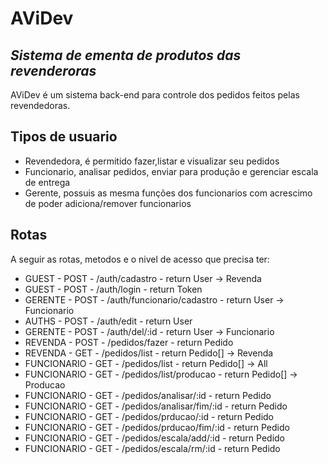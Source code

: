 # AViDev
## _Sistema de ementa de produtos das revenderoras_

AViDev é um sistema back-end para controle dos pedidos feitos pelas revendedoras.

## Tipos de usuario

- Revendedora, é permitido fazer,listar e visualizar seu pedidos
- Funcionario, analisar pedidos, enviar para produção e gerenciar escala de entrega
- Gerente, possuis as mesma funções dos funcionarios com acrescimo de poder adiciona/remover funcionarios


## Rotas

A seguir as rotas, metodos e o nivel de acesso que precisa ter:

- GUEST - POST - /auth/cadastro - return User -> Revenda
- GUEST - POST - /auth/login - return Token
- GERENTE - POST - /auth/funcionario/cadastro - return User -> Funcionario
- AUTHS - POST - /auth/edit - return User
- GERENTE - POST - /auth/del/:id - return User -> Funcionario
- REVENDA - POST - /pedidos/fazer - return Pedido
- REVENDA - GET - /pedidos/list - return Pedido[] -> Revenda
- FUNCIONARIO - GET - /pedidos/list - return Pedido[] -> All
- FUNCIONARIO - GET - /pedidos/list/producao - return Pedido[] -> Producao
- FUNCIONARIO - GET - /pedidos/analisar/:id - return Pedido
- FUNCIONARIO - GET - /pedidos/analisar/fim/:id - return Pedido
- FUNCIONARIO - GET - /pedidos/prducao/:id - return Pedido
- FUNCIONARIO - GET - /pedidos/prducao/fim/:id - return Pedido
- FUNCIONARIO - GET - /pedidos/escala/add/:id - return Pedido
- FUNCIONARIO - GET - /pedidos/escala/rm/:id - return Pedido
